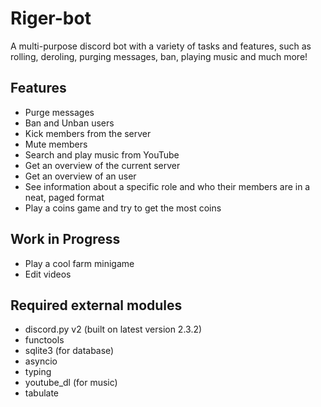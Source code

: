 # Riger-bot
 A multi-purpose discord bot with a variety of tasks and features, such as rolling, deroling, purging messages, ban, playing music and much more!

## Features
- Purge messages
- Ban and Unban users
- Kick members from the server
- Mute members
- Search and play music from YouTube
- Get an overview of the current server
- Get an overview of an user
- See information about a specific role and who their members are in a neat, paged format
- Play a coins game and try to get the most coins

## Work in Progress
- Play a cool farm minigame
- Edit videos 




## Required external modules
- discord.py v2 (built on latest version 2.3.2)
- functools
- sqlite3 (for database)
- asyncio
- typing
- youtube_dl (for music)
- tabulate
